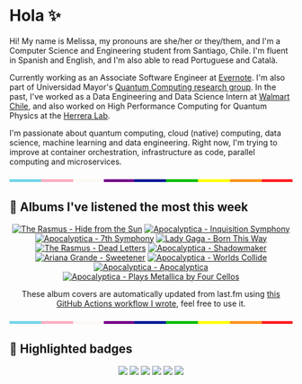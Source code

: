 # Hola ✨
Hi! My name is Melissa, my pronouns are she/her or they/them, and I'm a Computer Science and Engineering student from Santiago, Chile. I'm fluent in Spanish and English, and I'm also able to read Portuguese and Català.

Currently working as an Associate Software Engineer at [Evernote](https://evernote.com/). I'm also part of Universidad Mayor's [Quantum Computing research group](https://www.diariomayor.cl/ciencia-um/docentes-y-estudiantes-crean-el-primer-grupo-de-computacion-cuantica-u-mayor.html). In the past, I've worked as a Data Engineering and Data Science Intern at [Walmart Chile](https://github.com/walmartdigital/), and also worked on High Performance Computing for Quantum Physics at the [Herrera Lab](http://fherreralab.com/).

I'm passionate about quantum computing, cloud (native) computing, data science, machine learning and data engineering. Right now, I'm trying to improve at container orchestration, infrastructure as code, parallel computing and microservices.

<img src="hr.png" width="100%" height="5px">

## 🎵 Albums I've listened the most this week
<!-- lastfm -->
<p align="center"><a href="https://www.last.fm/music/The+Rasmus/Hide+from+the+Sun"><img src="https://lastfm.freetls.fastly.net/i/u/64s/2624ca521fc7420c8047c12b3b2eec0b.png" title="The Rasmus - Hide from the Sun"></a> <a href="https://www.last.fm/music/Apocalyptica/Inquisition+Symphony"><img src="https://lastfm.freetls.fastly.net/i/u/64s/66e7744db7d98d7e218f0269f7f90b94.jpg" title="Apocalyptica - Inquisition Symphony"></a> <a href="https://www.last.fm/music/Apocalyptica/7th+Symphony"><img src="https://lastfm.freetls.fastly.net/i/u/64s/f6163add16ca4e89a3149ab82f391949.png" title="Apocalyptica - 7th Symphony"></a> <a href="https://www.last.fm/music/Lady+Gaga/Born+This+Way"><img src="https://lastfm.freetls.fastly.net/i/u/64s/44900f2f1a4f5a9500a329ba8e075b32.jpg" title="Lady Gaga - Born This Way"></a> <a href="https://www.last.fm/music/The+Rasmus/Dead+Letters"><img src="https://lastfm.freetls.fastly.net/i/u/64s/9f0714a59508d27c0ca151b05fa3cdce.jpg" title="The Rasmus - Dead Letters"></a> <a href="https://www.last.fm/music/Apocalyptica/Shadowmaker"><img src="https://lastfm.freetls.fastly.net/i/u/64s/0115b79ff5844230c24db5a7ab46757f.jpg" title="Apocalyptica - Shadowmaker"></a> <a href="https://www.last.fm/music/Ariana+Grande/Sweetener"><img src="https://lastfm.freetls.fastly.net/i/u/64s/cd8c5ce4dad43c822c00dec987d295ca.jpg" title="Ariana Grande - Sweetener"></a> <a href="https://www.last.fm/music/Apocalyptica/Worlds+Collide"><img src="https://lastfm.freetls.fastly.net/i/u/64s/426b7b1472994bdc86f129178afd9c39.jpg" title="Apocalyptica - Worlds Collide"></a> <a href="https://www.last.fm/music/Apocalyptica/Apocalyptica"><img src="https://lastfm.freetls.fastly.net/i/u/64s/3c850bbbc8b586dcd4dbc7c6fef329d9.jpg" title="Apocalyptica - Apocalyptica"></a> <a href="https://www.last.fm/music/Apocalyptica/Plays+Metallica+by+Four+Cellos"><img src="https://lastfm.freetls.fastly.net/i/u/64s/a6075751011c4bab922f49a989f4c0a0.jpg" title="Apocalyptica - Plays Metallica by Four Cellos"></a> </p>

<p align="center">These album covers are automatically updated from last.fm using <a href="https://github.com/marketplace/actions/lastfm-to-markdown">this GitHub Actions workflow I wrote</a>, feel free to use it.</p>

<img src="hr.png" width="100%" height="5px">

## 🏅 Highlighted badges
<p align="center" style="vertical-align:middle;">
  <a href="https://www.credly.com/badges/c8caff74-4c34-4211-affe-8bd7692771c8"><img src="https://images.credly.com/size/100x100/images/cf9b772d-7cf9-4c11-9aa7-46ab006f0ce6/IBM_Quantum_Challenge_2021_Achievement_V2.png"></a>
  <a href="https://www.credly.com/badges/52a4021b-34e6-413d-a4bd-cc29d3a686f6"><img src="https://images.credly.com/size/100x100/images/28944969-813a-43b9-944f-7910111ce764/Professional_Certificate_-_Data_Science.png"></a>
  <a href="https://www.credly.com/badges/cfeca386-7b9d-487f-8e2b-b3cfa069c734"><img src="https://images.credly.com/size/100x100/images/ac4daa48-1924-4dc5-80cf-ede5a08bac51/Data_Science_Foundations_Specialization.png"></a>
  <a href="https://www.credly.com/badges/0372a945-8a67-4d57-9643-b46b8dbf2fa6"><img src="https://images.credly.com/size/100x100/images/4a5f4849-54ae-461f-97ad-cb9c9a04eb63/Adv_Data_Science_Specialization.png"></a>
  <a href="https://www.credly.com/badges/348acaad-19d1-4f5a-8a6f-145d80dca3dc"><img src="https://images.credly.com/size/100x100/images/1dee8dee-d779-462e-9fd4-df5119546349/Build_Smart_on_Kubernetes_World_Tour.png"></a>
  <a href="https://google.qwiklabs.com/public_profiles/9fac59c2-c0f1-4b5c-b207-47c9cd7d6072"><img src="https://cdn.qwiklabs.com/GHzcYBb00JYUF9Rgf3D9A4inwRHYnFtISMvcRlb%2FClU%3D" width="100px"></a>
</p>
